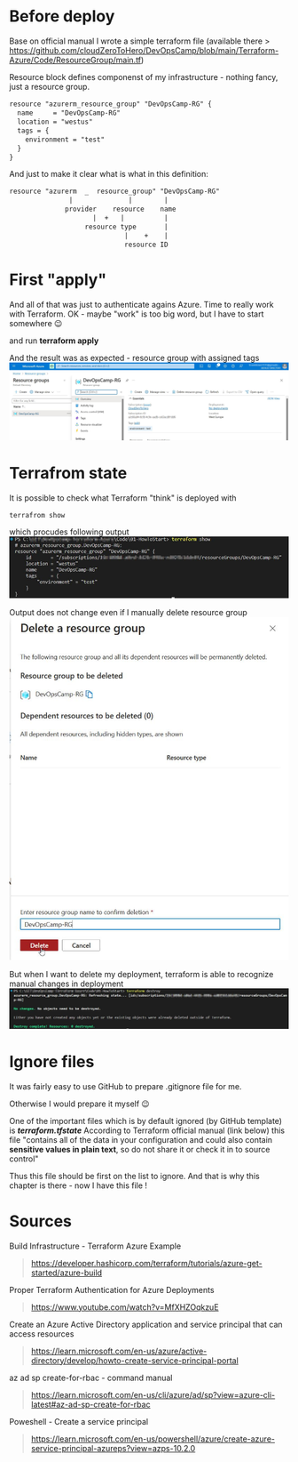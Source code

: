 # Before deploy
Base on official manual I wrote a simple terraform file (available there > https://github.com/cloudZeroToHero/DevOpsCamp/blob/main/Terraform-Azure/Code/ResourceGroup/main.tf)

Resource block defines componenst of my infrastructure - nothing fancy, just a resource group.
``` hcl
resource "azurerm_resource_group" "DevOpsCamp-RG" {
  name     = "DevOpsCamp-RG"
  location = "westus"
  tags = {
    environment = "test"
  }
}
```

And just to make it clear what is what in this definition:
```
resource "azurerm  _  resource_group" "DevOpsCamp-RG"
               |              |        |
              provider    resource    name
                     |  +   |          |
                   resource type       |
                             |    +    |
                             resource ID

```


# First "apply"

And all of that was just to authenticate agains Azure. Time to really work with Terraform. OK - maybe "work" is too big word, but I have to start somewhere :wink:

 and run **terraform apply**

And the result was as expected - resource group with assigned tags 
![azure view - resource group](./images/01-rg-created.jpg)

# Terrafrom state

It is possible to check what Terraform "think" is deployed with 
```
terrafrom show
```

which procudes following output
![terraform show](./images/01-terraform-show.jpg)

Output does not change even if I manually delete resource group
![delete rg](./images/01-delete-rg.jpg)

But when I want to delete my deployment, terraform is able to recognize manual changes in deployment
![resoruce group manually deleted](./images/01-rg-manually-deleted.jpg)



# Ignore files

It was fairly easy to use GitHub to prepare .gitignore file for me.

Otherwise I would prepare it myself :wink:

One of the important files which is by default ignored (by GitHub template) is ***terraform.tfstate***
According to Terraform official manual (link below) this file "contains all of the data in your configuration and could also contain **sensitive values in plain text**, so do not share it or check it in to source control"

Thus this file should be first on the list to ignore.
And that is why this chapter is there - now I have this file !


# Sources
Build Infrastructure - Terraform Azure Example
> https://developer.hashicorp.com/terraform/tutorials/azure-get-started/azure-build

Proper Terraform Authentication for Azure Deployments
> https://www.youtube.com/watch?v=MfXHZOqkzuE

Create an Azure Active Directory application and service principal that can access resources
> https://learn.microsoft.com/en-us/azure/active-directory/develop/howto-create-service-principal-portal

az ad sp create-for-rbac - command manual
> https://learn.microsoft.com/en-us/cli/azure/ad/sp?view=azure-cli-latest#az-ad-sp-create-for-rbac

Poweshell - Create a service principal
> https://learn.microsoft.com/en-us/powershell/azure/create-azure-service-principal-azureps?view=azps-10.2.0